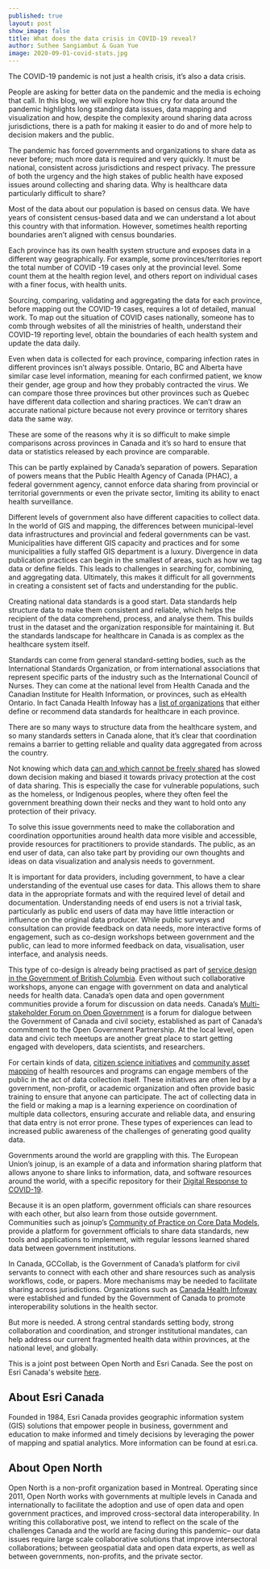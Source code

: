 ```yaml
---
published: true
layout: post
show_image: false
title: What does the data crisis in COVID-19 reveal?
author: Suthee Sangiambut & Guan Yue
image: 2020-09-01-covid-stats.jpg
---
```

The COVID-19 pandemic is not just a health crisis, it’s also a data crisis.

People are asking for better data on the pandemic and the media is echoing that call. In this blog, we will explore how this cry for data around the pandemic highlights long standing data issues, data mapping and visualization and how, despite the complexity around  sharing data across jurisdictions, there is a path for making it easier to do and of more help to decision makers and the public.

The pandemic has forced governments and organizations to share data as never before; much more data is required and very quickly. It must be national, consistent across jurisdictions and respect privacy. The pressure of both the urgency and the high stakes of public health have exposed issues around collecting and sharing data. Why is healthcare data particularly difficult to share?

Most of the data about our population is based on census data. We have years of consistent census-based data and we can understand a lot about this country with that information. However, sometimes health reporting boundaries aren’t aligned with census boundaries.

Each province has its own health system structure and exposes data in a different way geographically. For example, some provinces/territories report the total number of COVID -19 cases only at the provincial level. Some count them at the health region level, and others report on individual cases with a finer focus, with health units.

Sourcing, comparing, validating and aggregating the data for each province, before mapping out the COVID-19 cases, requires a lot of detailed, manual work. To map out the situation of COVID cases nationally, someone has to comb through websites of all the ministries of health, understand their COVID-19 reporting level, obtain the boundaries of each health system and update the data daily.

Even when data is collected for each province, comparing infection rates in different provinces isn’t always possible. Ontario, BC and Alberta have similar case level information, meaning for each confirmed patient, we know their gender, age group and how they probably contracted the virus. We can compare those three provinces but other provinces such as Quebec have different data collection and sharing practices. We can’t draw an accurate national picture because not every province or territory shares data the same way.

These are some of the reasons why it is so difficult to make simple comparisons across provinces in Canada and it’s so hard to ensure that data or statistics released by each province are comparable.

This can be partly explained by Canada’s separation of powers. Separation of powers means that the Public Health Agency of Canada (PHAC), a federal government agency, cannot enforce data sharing from provincial or territorial governments or even the private sector, limiting its ability to enact health surveillance.

Different levels of government also have different capacities to collect data. In the world of GIS and mapping, the differences between municipal-level data infrastructures and provincial and federal governments can be vast. Municipalities have different GIS capacity and practices and for some municipalities a fully staffed GIS department is a luxury. Divergence in data publication practices can begin in the smallest of areas, such as how we tag data or define fields. This leads to challenges in searching for, combining, and aggregating data. Ultimately, this makes it difficult for all governments in creating a consistent set of facts and understanding for the public.

Creating national data standards is a good start. Data standards help structure data to make them consistent and reliable, which helps the recipient of the data comprehend, process, and analyse them. This builds trust in the dataset and the organization responsible for maintaining it. But the standards landscape for healthcare in Canada is as complex as the healthcare system itself.

Standards can come from general standard-setting bodies, such as the International Standards Organization, or from international associations that represent specific parts of the industry such as the International Council of Nurses. They can come at the national level from Health Canada and the Canadian Institute for Health Information, or provinces, such as eHealth Ontario. In fact Canada Health Infoway has a [list of organizations](https://infocentral.infoway-inforoute.ca/en/standards/standards-in-canada) that either define or recommend data standards for healthcare in each province.

There are so many ways to structure data from the healthcare system, and so many standards setters in Canada alone, that it’s clear that coordination remains a barrier to getting reliable and quality data aggregated from across the country.

Not knowing which data [can and which cannot be freely shared](https://www.publichealthontario.ca/-/media/documents/L/2019/ldcp-health-equity-summary-2019.pdf?la=en) has slowed down decision making and biased it towards privacy protection at the cost of data sharing. This is especially the case for vulnerable populations, such as the homeless, or Indigenous peoples, where they often feel the government breathing down their necks and they want to hold onto any protection of their privacy.

To solve this issue governments need to make the collaboration and coordination opportunities around health data more visible and accessible, provide resources for practitioners to provide standards. The public, as an end user of data, can also take part by providing our own thoughts and ideas on data visualization and analysis needs to government.

It is important for data providers, including government, to have a clear understanding of the eventual use cases for data. This allows them to share data in the appropriate formats and with the required level of detail and documentation. Understanding needs of end users is not a trivial task, particularly as public end users of data may have little interaction or influence on the original data producer. While public surveys and consultation can provide feedback on data needs, more interactive forms of engagement, such as co-design workshops between government and the public, can lead to more informed feedback on data, visualisation, user interface, and analysis needs.

This type of co-design is already being practised as part of [service design in the Government of British Columbia](https://www2.gov.bc.ca/gov/content/governments/services-for-government/service-experience-digital-delivery/service-design/service-design-phases/discovery/co-design-workshop). Even without such collaborative workshops, anyone can engage with government on data and analytical needs for health data. Canada’s open data and open government communities provide a forum for discussion on data needs. Canada’s [Multi-stakeholder Forum on Open Government](https://open.canada.ca/en/multi-stakeholder-forum-open-government) is a forum for dialogue between the Government of Canada and civil society, established as part of Canada’s commitment to the Open Government Partnership. At the local level, open data and civic tech meetups are another great place to start getting engaged with developers, data scientists, and researchers.

For certain kinds of data, [citizen science initiatives](https://www.citizenscience.org/covid-19/) and [community asset mapping](https://doi.org/10.1177%2F2373379916664736) of health resources and programs can engage members of the public in the act of data collection itself. These initiatives are often led by a government, non-profit, or academic organization and often provide basic training to ensure that anyone can participate. The act of collecting data in the field or making a map is a learning experience on coordination of multiple data collectors, ensuring accurate and reliable data, and ensuring that data entry is not error prone. These types of experiences can lead to increased public awareness of the challenges of generating good quality data.

Governments around the world are grappling with this. The European Union’s joinup, is an example of a data and information sharing platform that allows anyone to share links to information, data, and software resources around the world, with a specific repository for their [Digital Response to COVID-19](https://joinup.ec.europa.eu/collection/digital-response-covid-19).

Because it is an open platform, government officials can share resources with each other, but also learn from those outside government. Communities such as joinup’s [Community of Practice on Core Data Models](https://joinup.ec.europa.eu/collection/semantic-interoperability-community-semic/document/community-practice-core-data-models), provide a platform for government officials to share data standards, new tools and applications to implement, with regular lessons learned shared data between government institutions.

In Canada, GCCollab, is the Government of Canada’s platform for civil servants to connect with each other and share resources such as analysis workflows, code, or papers. More mechanisms may be needed to facilitate sharing across jurisdictions. Organizations such as [Canada Health Infoway](https://www.infoway-inforoute.ca/en/) were established and funded by the Government of Canada to promote interoperability solutions in the health sector.

But more is needed. A strong central standards setting body, strong collaboration and coordination, and stronger institutional mandates, can help address our current fragmented health data within provinces, at the national level, and globally.

This is a joint post between Open North and Esri Canada. See the post on Esri Canada's website [here](https://resources.esri.ca/news-and-updates/what-does-the-data-crisis-in-covid-19-reveal).

## About Esri Canada

Founded in 1984, Esri Canada provides geographic information system (GIS) solutions that empower people in business, government and education to make informed and timely decisions by leveraging the power of mapping and spatial analytics. More information can be found at esri.ca.

## About Open North

Open North is a non-profit organization based in Montreal. Operating since 2011, Open North works with governments at multiple levels in Canada and internationally to facilitate the adoption and use of open data and open government practices, and improved cross-sectoral data interoperability. In writing this collaborative post, we intend to reflect on the scale of the challenges Canada and the world are facing during this pandemic– our data issues require large scale collaborative solutions that improve intersectoral collaborations; between geospatial data and open data experts, as well as between governments, non-profits, and the private sector.
